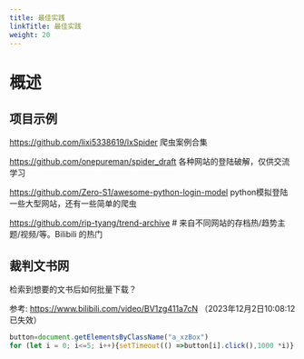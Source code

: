 ```yaml
---
title: 最佳实践
linkTitle: 最佳实践
weight: 20
---
```

# 概述

## 项目示例

https://github.com/lixi5338619/lxSpider 爬虫案例合集

https://github.com/onepureman/spider_draft 各种网站的登陆破解，仅供交流学习

https://github.com/Zero-S1/awesome-python-login-model python模拟登陆一些大型网站，还有一些简单的爬虫

https://github.com/rip-tyang/trend-archive # 来自不同网站的存档热/趋势主题/视频/等。Bilibili 的热门

## 裁判文书网

检索到想要的文书后如何批量下载？

参考: https://www.bilibili.com/video/BV1zg411a7cN （2023年12月2日10:08:12 已失效）

```js
button=document.getElementsByClassName("a_xzBox")
for (let i = 0; i<=5; i++){setTimeout(() =>button[i].click(),1000 *i)}
```
